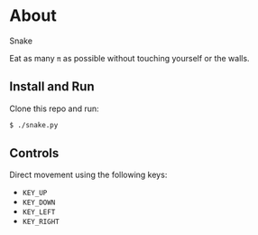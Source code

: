 # About
Snake

Eat as many `π` as possible without touching yourself or the walls.

## Install and Run
Clone this repo and run:
```bash
$ ./snake.py
```

## Controls
Direct movement using the following keys:
* `KEY_UP`
* `KEY_DOWN`
* `KEY_LEFT`
* `KEY_RIGHT`
